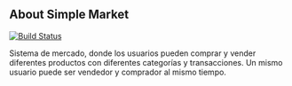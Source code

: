 ## About Simple Market

[![Build Status](https://travis-ci.org/philbone/simplemarket.svg)](https://travis-ci.org/philbone/simplemarket)

Sistema de mercado, donde los usuarios pueden comprar y vender diferentes productos con diferentes categorías y transacciones. Un mismo usuario puede ser vendedor y comprador al mismo tiempo.